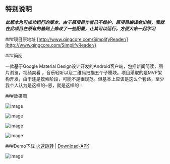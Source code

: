 ## 特别说明
***此版本为可成功运行的版本，由于原项目作者已不维护，原项目编译会出错，我就在此项目在原有的基础上修改了一些配置，让其可以运行，方便大家一起学习***

###项目原地址
[http://www.qingcore.com/SimplifyReader/](http://www.qingcore.com/SimplifyReader/)


###简阅

一款基于Google Material Design设计开发的Android客户端，包括新闻简读，图片浏览，视频爽看 ，音乐轻听以及二维码扫描五个子模块。项目采取的是MVP架构开发，由于还是摸索阶段，可能不是很规范。但基本上应该是这么个套路，至少我个人认为是这样的~恩，就是这样的！

###效果图

![image](https://raw.githubusercontent.com/chentao0707/server/master/SimplifyReader/images/all_in_one.jpg)


![image](https://raw.githubusercontent.com/chentao0707/server/master/SimplifyReader/images/project.gif)

![image](https://raw.githubusercontent.com/chentao0707/server/master/SimplifyReader/images/qrcode.gif)

![image](https://raw.githubusercontent.com/chentao0707/server/master/SimplifyReader/images/project_struct.png)

###Demo下载
[火速跳转](https://fir.im/simplifyreader) | [Download-APK](https://raw.githubusercontent.com/chentao0707/server/master/SimplifyReader/apks/app-debug.apk)

![image](https://raw.githubusercontent.com/chentao0707/server/master/SimplifyReader/images/download.png)



